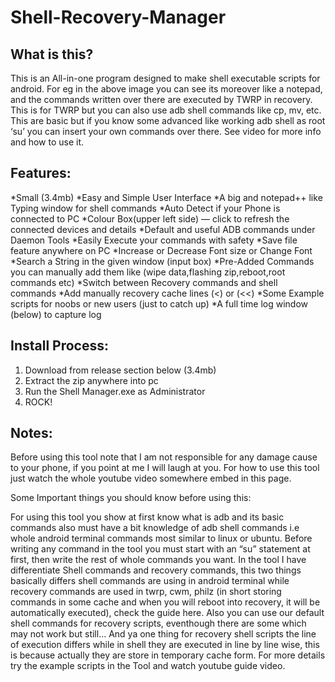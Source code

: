# Shell-Recovery-Manager

## What is this? 

This is an All-in-one program designed to make shell executable scripts for android. For eg in the above image you can see its moreover like a notepad, and the commands written over there are executed by TWRP in recovery. This is for TWRP but you can also use adb shell commands like cp, mv, etc. This are basic but if you know some advanced like working adb shell as root  ‘su’ you can insert your own commands over there. See video for more info and how to use it.

## Features:

*Small (3.4mb)
*Easy and Simple User Interface
*A big and notepad++ like Typing window for shell commands
*Auto Detect if your Phone is connected to PC
*Colour Box(upper left side) — click to refresh the connected devices and details
*Default and useful ADB commands under Daemon Tools
*Easily Execute your commands with safety
*Save file feature anywhere on PC
*Increase or Decrease Font size or Change Font
*Search a String in the given window (input box)
*Pre-Added Commands you can manually add them like
(wipe data,flashing zip,reboot,root commands etc)
*Switch between Recovery commands and shell commands
*Add manually recovery cache lines (<) or (<<)
*Some Example scripts for noobs or new users (just to catch up)
*A full time log window (below) to capture log

## Install Process:

1. Download from release section below (3.4mb)
2. Extract the zip anywhere into pc
3. Run the Shell Manager.exe as Administrator
4. ROCK!

## Notes:

Before using this tool note that I am not responsible for any damage cause to your phone, if you point at me I will laugh at you. For how to use this tool just watch the whole youtube video somewhere embed in this page.

Some Important things you should know before using this:

For using this tool you show at first know what is adb and its basic commands also must have a bit knowledge of adb shell commands i.e whole android terminal commands most similar to linux or ubuntu. Before writing any command in the tool you must start with an “su” statement at first, then write the rest of whole commands you want. In the tool I have differentiate Shell commands and recovery commands, this two things basically differs shell commands are using in android terminal while recovery commands are used in twrp, cwm, philz (in short storing commands in some cache and when you will reboot into recovery, it will be automatically executed), check the guide here. Also you can use our default shell commands for recovery scripts, eventhough there are some which may not work but still… And ya one thing for recovery shell scripts the line of execution differs while in shell they are executed in line by line wise, this is because actually they are store in temporary cache form. For more details try the example scripts in the Tool and watch youtube guide video.
